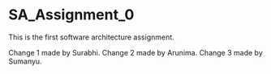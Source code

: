# SA_Assignment_0
This is the first software architecture assignment.

Change 1 made by Surabhi.
Change 2 made by Arunima.
Change 3 made by Sumanyu.

